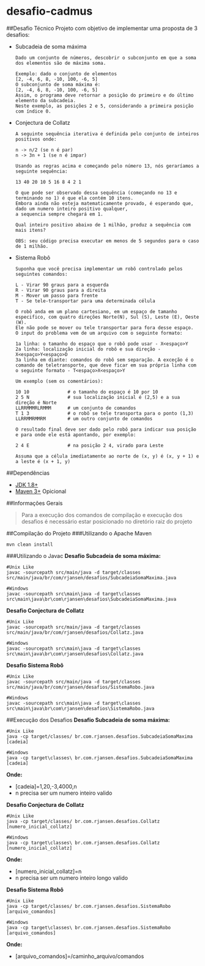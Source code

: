 # desafio-cadmus

##Desafio Técnico
  Projeto com objetivo de implementar uma proposta de 3 desafios:
  - Subcadeia de soma máxima
    ```
    Dado um conjunto de números, descobrir o subconjunto em que a soma dos elementos são de máxima soma. 
    
    Exemplo: dado o conjunto de elementos 
    [2, -4, 6, 8, -10, 100, -6, 5]
    O subconjunto de soma máxima é:
    [2, -4, 6, 8, -10, 100, -6, 5]
    Assim, o programa deve retornar a posição do primeiro e do último elemento da subcadeia. 
    Neste exemplo, as posições 2 e 5, considerando a primeira posição com índice 0.
    ```

  - Conjectura de Collatz
    ```
    A seguinte sequência iterativa é definida pelo conjunto de inteiros positivos onde:

    n -> n/2 (se n é par) 
    n -> 3n + 1 (se n é impar)

    Usando as regras acima e começando pelo número 13, nós geraríamos a seguinte sequência:

    13 40 20 10 5 16 8 4 2 1

    O que pode ser observado dessa sequência (começando no 13 e terminando no 1) é que ela contém 10 itens. 
    Embora ainda não esteja matematicamente provado, é esperando que, dado um numero inteiro positivo qualquer, 
    a sequencia sempre chegará em 1.

    Qual inteiro positivo abaixo de 1 milhão, produz a sequência com mais itens?

    OBS: seu código precisa executar em menos de 5 segundos para o caso de 1 milhão.
    ```
    
  - Sistema Robô
    ```
    Suponha que você precisa implementar um robô controlado pelos seguintes comandos:
    
    L - Virar 90 graus para a esquerda
    R - Virar 90 graus para a direita
    M - Mover um passo para frente
    T - Se tele-transportar para uma determinada célula 
    
    O robô anda em um plano cartesiano, em um espaço de tamanho especifico, com quatro direções Norte(N), Sul (S), Leste (E), Oeste (W). 
    Ele não pode se mover ou tele transportar para fora desse espaço. 
    O input do problema vem de um arquivo com o seguinte formato:
    
    1a linha: o tamanho do espaço que o robô pode usar - X<espaço>Y
    2a linha: localização inicial do robô e sua direção - X<espaço>Y<espaço>D
    3a linha em diante: comandos do robô sem separação. A exceção é o comando de teletransporte, que deve ficar em sua própria linha com o seguinte formato - T<espaço>X<espaço>Y
    
    Um exemplo (sem os comentários):
    
    10 10              # o tamanho do espaço é 10 por 10
    2 5 N              # sua localização inicial é (2,5) e a sua direção é Norte
    LLRRMMMRLRMMM      # um conjunto de comandos
    T 1 3              # o robô se tele transporta para o ponto (1,3)
    LLRRMMRMMRM        # um outro conjunto de comandos
    
    O resultado final deve ser dado pelo robô para indicar sua posição e para onde ele está apontando, por exemplo:
    
    2 4 E              # na posição 2 4, virado para Leste
    
    Assuma que a célula imediatamente ao norte de (x, y) é (x, y + 1) e a leste é (x + 1, y)
    ```

##Dependências
- [JDK 1.8+](http://www.oracle.com/technetwork/java/javase/downloads/jdk8-downloads-2133151.html)
- [Maven 3+](http://maven.apache.org/download.cgi) Opicional

##Informações Gerais
> Para a execução dos comandos de compilação e execução dos desafios é necessário estar posicionado no diretório raiz do projeto

##Compilação do Projeto
###Utilizando o Apache Maven
```shell
mvn clean install
```

###Utilizando o Javac
**Desafio Subcadeia de soma máxima:**
```shell
#Unix Like
javac -sourcepath src/main/java -d target/classes src/main/java/br/com/rjansen/desafios/SubcadeiaSomaMaxima.java

#Windows
javac -sourcepath src\main\java -d target\classes src\main\java\br\com\rjansen\desafios\SubcadeiaSomaMaxima.java
```

**Desafio Conjectura de Collatz**
```shell
#Unix Like
javac -sourcepath src/main/java -d target/classes src/main/java/br/com/rjansen/desafios/Collatz.java

#Windows
javac -sourcepath src\main\java -d target\classes src\main\java\br\com\rjansen\desafios\Collatz.java
```

**Desafio Sistema Robô**
```shell
#Unix Like
javac -sourcepath src/main/java -d target/classes src/main/java/br/com/rjansen/desafios/SistemaRobo.java

#Windows
javac -sourcepath src\main\java -d target\classes src\main\java\br\com\rjansen\desafios\SistemaRobo.java
```

##Execução dos Desafios
**Desafio Subcadeia de soma máxima:**
```shell
#Unix Like
java -cp target/classes/ br.com.rjansen.desafios.SubcadeiaSomaMaxima [cadeia]

#Windows
java -cp target\classes\ br.com.rjansen.desafios.SubcadeiaSomaMaxima [cadeia]
```
**Onde:**
- [cadeia]=1,20,-3,4000,n
- n precisa ser um numero inteiro valido

**Desafio Conjectura de Collatz**
```shell
#Unix Like
java -cp target/classes/ br.com.rjansen.desafios.Collatz [numero_inicial_collatz]

#Windows
java -cp target\classes\ br.com.rjansen.desafios.Collatz [numero_inicial_collatz]
```
**Onde:**
- [numero_inicial_collatz]=n
- n precisa ser um numero inteiro longo valido

**Desafio Sistema Robô**
```shell
#Unix Like
java -cp target/classes/ br.com.rjansen.desafios.SistemaRobo [arquivo_comandos]

#Windows
java -cp target\classes\ br.com.rjansen.desafios.SistemaRobo [arquivo_comandos]
```
**Onde:**
- [arquivo_comandos]=/caminho_arquivo/comandos
